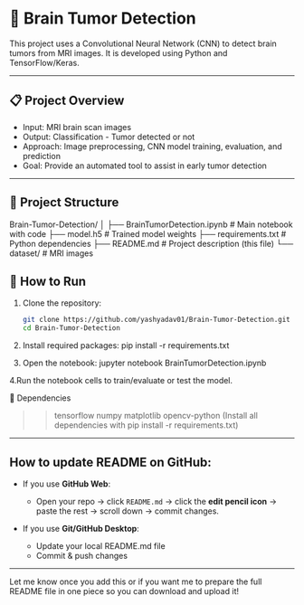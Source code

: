 # 🧠 Brain Tumor Detection

This project uses a Convolutional Neural Network (CNN) to detect brain tumors from MRI images. It is developed using Python and TensorFlow/Keras.

---

## 📋 Project Overview

- Input: MRI brain scan images  
- Output: Classification - Tumor detected or not  
- Approach: Image preprocessing, CNN model training, evaluation, and prediction  
- Goal: Provide an automated tool to assist in early tumor detection  

---

## 📁 Project Structure
Brain-Tumor-Detection/
│
├── BrainTumorDetection.ipynb # Main notebook with code
├── model.h5 # Trained model weights
├── requirements.txt # Python dependencies
├── README.md # Project description (this file)
└── dataset/ # MRI images 

## 🚀 How to Run

1. Clone the repository:  
   ```bash
   git clone https://github.com/yashyadav01/Brain-Tumor-Detection.git
   cd Brain-Tumor-Detection

2. Install required packages:
  pip install -r requirements.txt

3. Open the notebook:
jupyter notebook BrainTumorDetection.ipynb

4.Run the notebook cells to train/evaluate or test the model.

🧪 Dependencies
>>tensorflow
>>numpy
>>matplotlib
>>opencv-python
>>(Install all dependencies with pip install -r requirements.txt)

---

## How to update README on GitHub:

- If you use **GitHub Web**:  
  - Open your repo → click `README.md` → click the **edit pencil icon** → paste the rest → scroll down → commit changes.

- If you use **Git/GitHub Desktop**:  
  - Update your local README.md file  
  - Commit & push changes

---

Let me know once you add this or if you want me to prepare the full README file in one piece so you can download and upload it!




